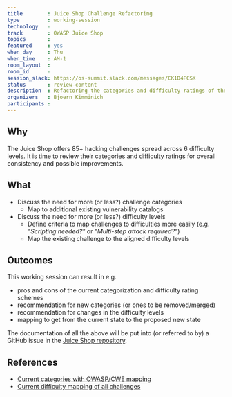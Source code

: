 ```yaml
---
title        : Juice Shop Challenge Refactoring
type         : working-session
technology   :
track        : OWASP Juice Shop
topics       :
featured     : yes
when_day     : Thu
when_time    : AM-1
room_layout  :
room_id      :
session_slack: https://os-summit.slack.com/messages/CK1D4FCSK
status       : review-content
description  : Refactoring the categories and difficulty ratings of the OWASP Juice Shop challenges
organizers   : Bjoern Kimminich
participants :
---
```


## Why

The Juice Shop offers 85+ hacking challenges spread across 6 difficulty
levels. It is time to review their categories and difficulty ratings for
overall consistency and possible improvements.

## What

* Discuss the need for more (or less?) challenge categories
  * Map to additional existing vulnerability catalogs
* Discuss the need for more (or less?) difficulty levels
  * Define criteria to map challenges to difficulties more easily (e.g.
    _"Scripting needed?"_ or _"Multi-step attack required?"_)
  * Map the existing challenge to the aligned difficulty levels

## Outcomes

This working session can result in e.g.

* pros and cons of the current categorization and difficulty rating
  schemes
* recommendation for new categories (or ones to be removed/merged)
* recommendation for changes in the difficulty levels
* mapping to get from the current state to the proposed new state

The documentation of all the above will be put into (or referred to by)
a GitHub issue in the
[Juice Shop repository](https://github.com/bkimminich/juice-shop).

## References

* [Current categories with OWASP/CWE mapping](https://bkimminich.gitbooks.io/pwning-owasp-juice-shop/content/part1/categories.html)
* [Current difficulty mapping of all challenges](https://bkimminich.gitbooks.io/pwning-owasp-juice-shop/content/part2/)
